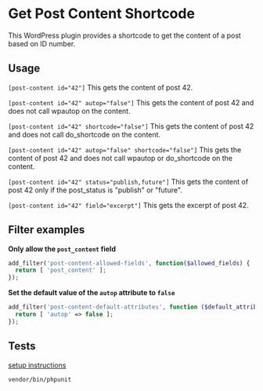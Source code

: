 # Get Post Content Shortcode

This WordPress plugin provides a shortcode to get the content of a post based on ID number.

## Usage

`[post-content id="42"]`
This gets the content of post 42.

`[post-content id="42" autop="false"]`
This gets the content of post 42 and does not call wpautop on the content.

`[post-content id="42" shortcode="false"]`
This gets the content of post 42 and does not call do_shortcode on the content.

`[post-content id="42" autop="false" shortcode="false"]`
This gets the content of post 42 and does not call wpautop or do_shortcode on the content.

`[post-content id="42" status="publish,future"]`
This gets the content of post 42 only if the post_status is "publish" or "future".

`[post-content id="42" field="excerpt"]`
This gets the excerpt of post 42.

## Filter examples

**Only allow the `post_content` field**

```php
add_filter('post-content-allowed-fields', function($allowed_fields) {
  return [ 'post_content' ];
});
```

**Set the default value of the `autop` attribute to `false`**

```php
add_filter('post-content-default-attributes', function ($default_attributes) {
  return [ 'autop' => false ];
});
```

## Tests

[setup instructions](http://wp-cli.org/docs/plugin-unit-tests/)

`vendor/bin/phpunit`

